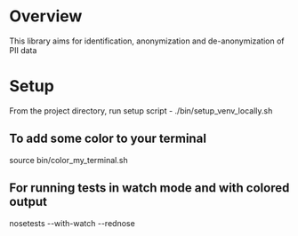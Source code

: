 # Overview
This library aims for identification, anonymization and de-anonymization of PII data

# Setup
From the project directory, run setup script - ./bin/setup_venv_locally.sh

## To add some color to your terminal
source bin/color_my_terminal.sh

## For running tests in watch mode and with colored output
nosetests --with-watch --rednose